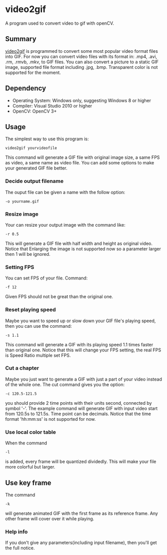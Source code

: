 # video2gif

A program used to convert video to gif with openCV.

## Summary

[video2gif](https://github.com/skpenn/video2gif) is programmed to convert some most popular video format files into GIF.
For now you can convert video files with its format in: .mp4, .avi, .rm, .rmvb, .mkv, to GIF files. You can also convert a picture to 
a static GIF image, supported file format including .jpg, .bmp. Transparent color is not supported for the moment.

## Dependency

- Operating System: Windows only, suggesting Windows 8 or higher
- Compiler: Visual Studio 2010 or higher
- OpenCV: OpenCV 3+

## Usage

The simplest way to use this program is:
```shell
video2gif yourvideofile
```
This command will generate a GIF file with original image size, a same FPS as video, a same name as video file.
You can add some options to make your generated GIF file better.

### Decide output filename
The ouput file can be given a name with the follow option:
```shell
-o yourname.gif
```

### Resize image
Your can resize your output image with the command like:
```shell
-r 0.5
```
This will generate a GIF file with half width and height as original video.
Notice that Enlarging the image is not supported now so a parameter larger then 1 will be ignored.

### Setting FPS
You can set FPS of your file. Command:
```shell
-f 12
```
Given FPS should not be great than the original one.

### Reset playing speed
Maybe you want to speed up or slow down your GIF file's playing speed, then you can use the command:
```shell
-s 1.1
```
This command will generate a GIF with its playing speed 1.1 times faster than original one.
Notice that this will change your FPS setting, the real FPS is Speed Ratio multiple set FPS.

### Cut a chapter
Maybe you just want to generate a GIF with just a part of your video instead of the whole one.
The cut command gives you the option:
```shell
-c 120.5-121.5
```
you should provide 2 time points with their units  second, connected by symbol '-'. 
The example command will generate GIF with input video start from 120.5s to 121.5s. 
Time point can be decimals. Notice that the time format 'hh:mm:ss' is not supported for now.

### Use local color table
When the command
```shell
-l
```
is added, every frame will be quantized dividedly. This will make your file more colorful but larger.

## Use key frame
The command
```shell
-k
```
will generate animated GIF with the first frame as its reference frame. 
Any other frame will cover over it while playing.

### Help info
If you don't give any parameters(including input filename), then you'll get the full notice.
